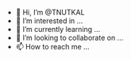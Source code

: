 - 👋 Hi, I’m @TNUTKAL
- 👀 I’m interested in ...
- 🌱 I’m currently learning ...
- 💞️ I’m looking to collaborate on ...
- 📫 How to reach me ...

<!---
TNUTKAL/TNUTKAL is a ✨ special ✨ repository because its `README.md` (this file) appears on your GitHub profile.
You can click the Preview link to take a look at your changes.
--->
